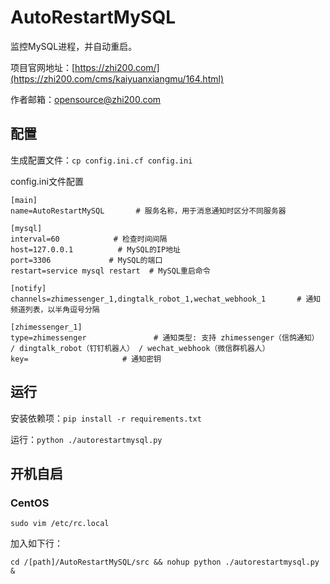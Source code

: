 # AutoRestartMySQL

监控MySQL进程，并自动重启。

项目官网地址：[https://zhi200.com/](https://zhi200.com/cms/kaiyuanxiangmu/164.html)

作者邮箱：[opensource@zhi200.com](mailto:opensource@zhi200.com)

## 配置

生成配置文件：`cp config.ini.cf config.ini`

config.ini文件配置

```
[main]
name=AutoRestartMySQL       # 服务名称，用于消息通知时区分不同服务器

[mysql]
interval=60            # 检查时间间隔
host=127.0.0.1          # MySQL的IP地址
port=3306             # MySQL的端口
restart=service mysql restart  # MySQL重启命令

[notify]
channels=zhimessenger_1,dingtalk_robot_1,wechat_webhook_1       # 通知频道列表，以半角逗号分隔

[zhimessenger_1]
type=zhimessenger               # 通知类型: 支持 zhimessenger（信鸽通知） / dingtalk_robot（钉钉机器人） / wechat_webhook（微信群机器人）
key=                     # 通知密钥
```

## 运行

安装依赖项：`pip install -r requirements.txt`

运行：`python ./autorestartmysql.py`

## 开机自启

### CentOS

`sudo vim /etc/rc.local `

加入如下行：

`cd /[path]/AutoRestartMySQL/src && nohup python ./autorestartmysql.py &`

